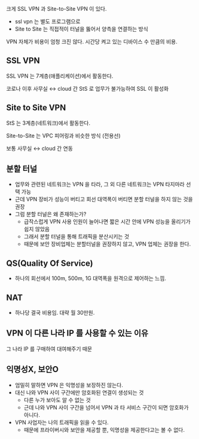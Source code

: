 크게 SSL VPN 과 Site-to-Site VPN 이 있다.

- ssl vpn 는 별도 프로그램으로
- Site to Site 는 직접적이 터널을 뚫어서 양측을 연결하는 방식

VPN 자체가 비용이 엄청 크진 않다. 시간당 켜고 있는 디바이스 수 만큼의 비용.

## SSL VPN

SSL VPN 는 7계층(애플리케이션)에서 활동한다.

코로나 이후 사무실 ↔ cloud 간 StS 로 업무가 불가능하여 SSL 이 활성화

## Site to Site VPN

StS 는 3계층(네트워크)에서 활동한다.

Site-to-Site 는 VPC 피어링과 비슷한 방식 (전용선)

보통 사무실 ↔ cloud 간 연동

## 분할 터널

- 업무와 관련된 네트워크는 VPN 을 타라, 그 외 다른 네트워크는 VPN 타지마라 선택 가능
- 근데 VPN 장비가 성능이 버티고 회선 대역폭이 버티면 분할 터널을 하지 않는 것을 권장
- 그럼 분할 터널은 왜 존재하는가?
    - 급작스럽게 VPN 사용 인원이 늘어나면 짧은 시간 안에 VPN 성능을 올리기가 쉽지 않았음
    - 그래서 분할 터널을 통해 트래픽을 분산시키는 것
    - 때문에 보안 장비업체는 분할터널을 권장하지 않고, VPN 업체는 권장을 한다.

## QS(Quality Of Service)

- 하나의 회선에서 100m, 500m, 1G 대역폭을 원격으로 제어하는 느낌.

## NAT

- 하나당 결국 비용임. 대략 월 30만원.

## VPN 이 다른 나라 IP 를 사용할 수 있는 이유

그 나라 IP 를 구매하여 대여해주기 때문

## 익명성X, 보안O

- 엄밀히 말하면 VPN 은 익명성을 보장하진 않는다.
- 대신 나와 VPN 사이 구간에만 암호화된 연결이 생성되는 것
    - 다른 누가 보아도 알 수 없는 것
    - 근데 나와 VPN 사이 구간을 넘어서 VPN 과 타 서비스 구간이 되면 암호화가 아니다.
- VPN 사업자는 나의 트래픽을 읽을 수 있다.
    - 때문에 프라이버시와 보안을 제공할 뿐, 익명성을 제공한다고는 볼 수 없다.
